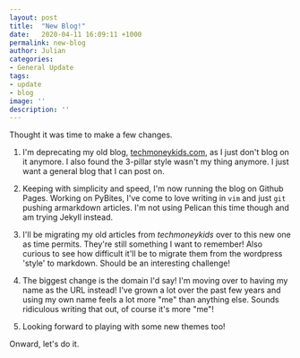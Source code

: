 ```yaml
---
layout: post
title:  "New Blog!"
date:   2020-04-11 16:09:11 +1000
permalink: new-blog
author: Julian
categories:
- General Update
tags:
- update
- blog
image: ''
description: ''
---
```


Thought it was time to make a few changes.

1. I'm deprecating my old blog, <a href="http://techmoneykids.com/" target="_blank">techmoneykids.com</a>, as I just don't blog on it anymore. I also found the 3-pillar style wasn't my thing anymore. I just want a general blog that I can post on.

2. Keeping with simplicity and speed, I'm now running the blog on Github Pages. Working on PyBites, I've come to love writing in `vim` and just `git` pushing armarkdown articles. I'm not using Pelican this time though and am trying Jekyll instead.

3. I'll be migrating my old articles from *techmoneykids* over to this new one as time permits. They're still something I want to remember! Also curious to see how difficult it'll be to migrate them from the wordpress 'style' to markdown. Should be an interesting challenge!

4. The biggest change is the domain I'd say! I'm moving over to having my name as the URL instead! I've grown a lot over the past few years and using my own name feels a lot more "me" than anything else. Sounds ridiculous writing that out, of course it's more "me"!

5. Looking forward to playing with some new themes too!

Onward, let's do it.
